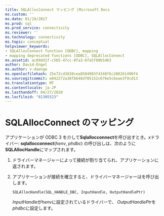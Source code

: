 ```yaml
---
title: SQLAllocConnect マッピング |Microsoft Docs
ms.custom: ''
ms.date: 01/19/2017
ms.prod: sql
ms.prod_service: connectivity
ms.reviewer: ''
ms.technology: connectivity
ms.topic: conceptual
helpviewer_keywords:
- SQLAllocConnect function [ODBC], mapping
- mapping deprecated functions [ODBC], SQLAllocConnect
ms.assetid: ac89dd1f-c565-47cc-8fa3-6fa5f80b5d63
author: David-Engel
ms.author: v-daenge
ms.openlocfilehash: 25e72cd3830cea8504983f4348f6c200261490f4
ms.sourcegitcommit: e042272a38fb646df05152c676e5cbeae3f9cd13
ms.translationtype: MT
ms.contentlocale: ja-JP
ms.lasthandoff: 04/27/2020
ms.locfileid: "81305523"
---
```

# <a name="sqlallocconnect-mapping"></a>SQLAllocConnect のマッピング
アプリケーションが ODBC 3 を介して**Sqlallocconnect**を呼び出すとき。*x*ドライバー: **sqlallocconnect**(*henv*, *phdbc*) の呼び出しは、次のように**SQLAllocHandle**にマップされます。  
  
1.  ドライバーマネージャーによって接続が割り当てられ、アプリケーションに返されます。  
  
2.  アプリケーションが接続を確立すると、ドライバーマネージャーはを呼び出します。  
  
    ```  
    SQLAllocHandle(SQL_HANDLE_DBC, InputHandle, OutputHandlePtr)  
    ```  
  
     *InputHandle*が*henv*に設定されているドライバーで、 *OutputHandlePtr*を*phdbc*に設定します。
